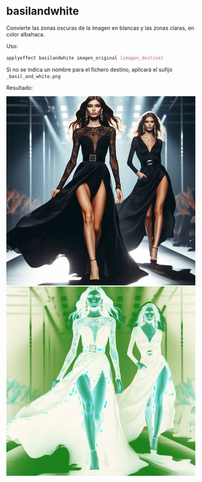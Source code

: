 # basilandwhite

Convierte las zonas oscuras de la imagen en blancas y las zonas claras, en color albahaca.

Uso:

``` sh
applyeffect basilandwhite imagen_original [imagen_destino]
```

Si no se indica un nombre para el fichero destino, aplicará el sufijo `_basil_and_white.png`

Resultado:

![imagen original](../../images/image.jpg)
![basilandwhite](../../images/image_basil_and_white.png)
